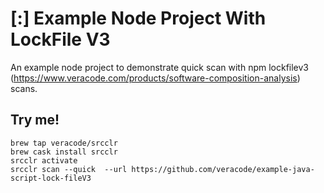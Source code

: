 # [:] Example Node Project With LockFile V3

An example node project to demonstrate quick scan with npm lockfilev3 (https://www.veracode.com/products/software-composition-analysis) scans.

## Try me!

```
brew tap veracode/srcclr
brew cask install srcclr
srcclr activate
srcclr scan --quick  --url https://github.com/veracode/example-java-script-lock-fileV3
```
